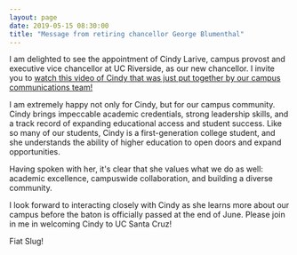 ```yaml
---
layout: page
date: 2019-05-15 08:30:00
title: "Message from retiring chancellor George Blumenthal"
---
```


I am delighted to see the appointment of Cindy Larive, campus provost and executive vice chancellor at UC Riverside, as our new chancellor. I invite you to [watch this video of Cindy that was just put together by our campus communications team!](https://www.youtube.com/watch?v=-YcTctiMrZw)

I am extremely happy not only for Cindy, but for our campus community. Cindy brings impeccable academic credentials, strong leadership skills, and a track record of expanding educational access and student success. Like so many of our students, Cindy is a first-generation college student, and she understands the ability of higher education to open doors and expand opportunities.

Having spoken with her, it's clear that she values what we do as well: academic excellence, campuswide collaboration, and building a diverse community.

I look forward to interacting closely with Cindy as she learns more about our campus before the baton is officially passed at the end of June. Please join in me in welcoming Cindy to UC Santa Cruz!

Fiat Slug!